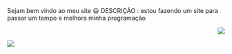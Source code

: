 
  
<div> Sejam bem vindo ao meu site 😃
DESCRIÇÃO : estou fazendo um site 
para passar um tempo e melhora minha programação </div>

<p align="right"

<a href="https://www.instagram.com/cauaaasantos/?hl=pt-br"><img src="https://img.shields.io/badge/Instagram-E4405F?style=for-the-badge&logo=instagram&logoColor=white" target="_blank"></a>
  </p>
  <p aligin="left"
  
<a href="https://api.whatsapp.com/send?phone=5521987020575"><img src="https://img.shields.io/badge/WhatsApp-25D366?style=for-the-badge&logo=whatsapp&logoColor=white" target="_blank"></a>

  </p>

